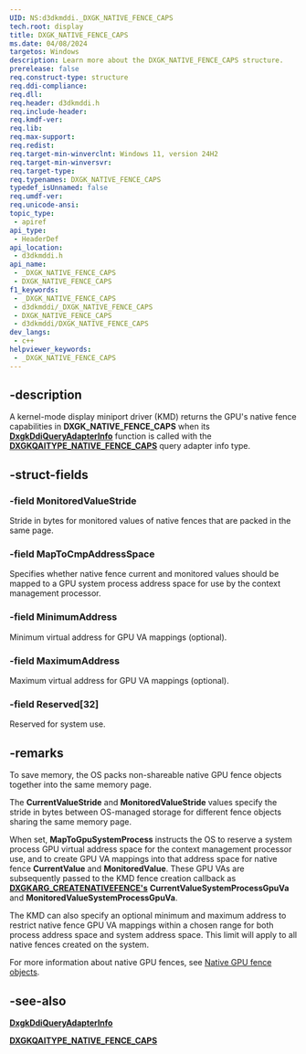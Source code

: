 ```yaml
---
UID: NS:d3dkmddi._DXGK_NATIVE_FENCE_CAPS
tech.root: display
title: DXGK_NATIVE_FENCE_CAPS
ms.date: 04/08/2024
targetos: Windows
description: Learn more about the DXGK_NATIVE_FENCE_CAPS structure.
prerelease: false
req.construct-type: structure
req.ddi-compliance: 
req.dll: 
req.header: d3dkmddi.h
req.include-header: 
req.kmdf-ver: 
req.lib: 
req.max-support: 
req.redist: 
req.target-min-winverclnt: Windows 11, version 24H2
req.target-min-winversvr: 
req.target-type: 
req.typenames: DXGK_NATIVE_FENCE_CAPS
typedef_isUnnamed: false
req.umdf-ver: 
req.unicode-ansi: 
topic_type:
 - apiref
api_type:
 - HeaderDef
api_location:
 - d3dkmddi.h
api_name:
 - _DXGK_NATIVE_FENCE_CAPS
 - DXGK_NATIVE_FENCE_CAPS
f1_keywords:
 - _DXGK_NATIVE_FENCE_CAPS
 - d3dkmddi/_DXGK_NATIVE_FENCE_CAPS
 - DXGK_NATIVE_FENCE_CAPS
 - d3dkmddi/DXGK_NATIVE_FENCE_CAPS
dev_langs:
 - c++
helpviewer_keywords:
 - _DXGK_NATIVE_FENCE_CAPS
---
```


## -description

A kernel-mode display miniport driver (KMD) returns the GPU's native fence capabilities in **DXGK_NATIVE_FENCE_CAPS** when its [**DxgkDdiQueryAdapterInfo**](nc-d3dkmddi-dxgkddi_queryadapterinfo.md) function is called with the [**DXGKQAITYPE_NATIVE_FENCE_CAPS**](ne-d3dkmddi-_dxgk_queryadapterinfotype.md) query adapter info type.

## -struct-fields

### -field MonitoredValueStride

Stride in bytes for monitored values of native fences that are packed in the same page.

### -field MapToCmpAddressSpace

Specifies whether native fence current and monitored values should be mapped to a GPU system process address space for use by the context management processor.

### -field MinimumAddress

Minimum virtual address for GPU VA mappings (optional).

### -field MaximumAddress

Maximum virtual address for GPU VA mappings (optional).

### -field Reserved[32]

Reserved for system use.

## -remarks

To save memory, the OS packs non-shareable native GPU fence objects together into the same memory page.

The **CurrentValueStride** and **MonitoredValueStride** values specify the stride in bytes between OS-managed storage for different fence objects sharing the same memory page.

When set, **MapToGpuSystemProcess** instructs the OS to reserve a system process GPU virtual address space for the context management processor use, and to create GPU VA mappings into that address space for native fence **CurrentValue** and **MonitoredValue**. These GPU VAs are subsequently passed to the KMD fence creation callback as [**DXGKARG_CREATENATIVEFENCE's**](ns-d3dkmddi-dxgkarg_createnativefence.md) **CurrentValueSystemProcessGpuVa** and **MonitoredValueSystemProcessGpuVa**.

The KMD can also specify an optional minimum and maximum address to restrict native fence GPU VA mappings within a chosen range for both process address space and system address space. This limit will apply to all native fences created on the system.

For more information about native GPU fences, see [Native GPU fence objects](/windows-hardware/drivers/display/native-gpu-fence-objects).

## -see-also

[**DxgkDdiQueryAdapterInfo**](nc-d3dkmddi-dxgkddi_queryadapterinfo.md)

[**DXGKQAITYPE_NATIVE_FENCE_CAPS**](ne-d3dkmddi-_dxgk_queryadapterinfotype.md)
